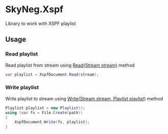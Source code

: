 # SkyNeg.Xspf
Library to work with XSPF playlist

## Usage

### Read playlist
Read playlist from stream using [Read(Stream stream)](src/SkyNeg.Xspf/XspfDocument.cs) method
```C#
var playlist = XspfDocument.Read(stream);
```

### Write playlist
Write playlist to stream using [Write(Stream stream, Playlist playlist)](src/SkyNeg.Xspf/XspfDocument.cs) method
```C#
Playlist playlist = new Playlist();
using (var fs = File.Create(path))
{
    XspfDocument.Write(fs, playlist);
}
```
